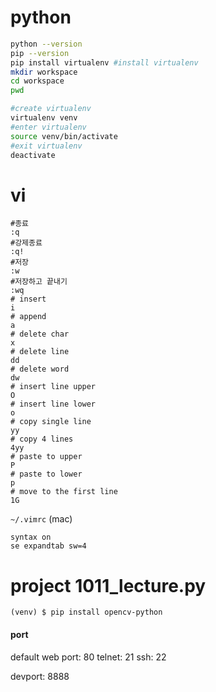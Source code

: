 # python

```bash
python --version
pip --version
pip install virtualenv #install virtualenv
mkdir workspace
cd workspace
pwd

#create virtualenv
virtualenv venv
#enter virtualenv
source venv/bin/activate
#exit virtualenv
deactivate
```

# vi
```
#종료
:q
#강제종료
:q!
#저장
:w
#저장하고 끝내기
:wq
# insert
i
# append
a
# delete char
x
# delete line
dd
# delete word
dw
# insert line upper
O
# insert line lower
o
# copy single line
yy
# copy 4 lines
4yy
# paste to upper
P
# paste to lower
p
# move to the first line
1G
```
`~/.vimrc` (mac)
```
syntax on
se expandtab sw=4
```

# project 1011_lecture.py

```
(venv) $ pip install opencv-python
```

#### port 
default web port: 80
telnet: 21
ssh: 22

devport: 8888
<!--stackedit_data:
eyJoaXN0b3J5IjpbNjg5NDYyODU1LDIwNDc1MDMwNjcsMTYzNT
Q4ODM3MiwtMjg5OTU4OTgsMTM2NjQ2NTcyNSwtNzc3NTI2MDQ1
LDE4NTc5MDYwMDcsNDg4OTU0Njg5LC0xMjQzMDQ0ODA5LC02Mz
M1NDA3NzQsMTE2MzY4Nzc4M119
-->